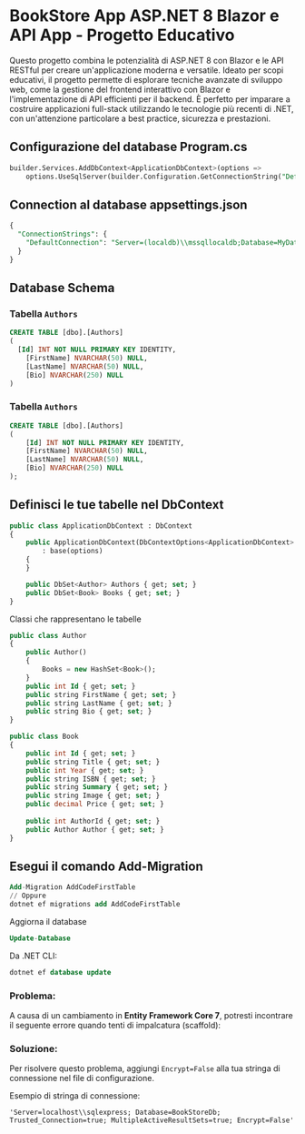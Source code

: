 # BookStore App ASP.NET 8 Blazor e API App - Progetto Educativo

Questo progetto combina le potenzialità di ASP.NET 8 con Blazor e le API RESTful per creare un'applicazione moderna e versatile. Ideato per scopi educativi, il progetto permette di esplorare tecniche avanzate di sviluppo web, come la gestione del frontend interattivo con Blazor e l'implementazione di API efficienti per il backend. È perfetto per imparare a costruire applicazioni full-stack utilizzando le tecnologie più recenti di .NET, con un'attenzione particolare a best practice, sicurezza e prestazioni.

## Configurazione del database Program.cs
```sql
builder.Services.AddDbContext<ApplicationDbContext>(options =>
    options.UseSqlServer(builder.Configuration.GetConnectionString("DefaultConnection")));
```
## Connection al database appsettings.json

```sql
{
  "ConnectionStrings": {
    "DefaultConnection": "Server=(localdb)\\mssqllocaldb;Database=MyDatabase;Trusted_Connection=True;"
  }
}
```

## Database Schema

### Tabella `Authors`
```sql
CREATE TABLE [dbo].[Authors]
(
  [Id] INT NOT NULL PRIMARY KEY IDENTITY, 
    [FirstName] NVARCHAR(50) NULL, 
    [LastName] NVARCHAR(50) NULL, 
    [Bio] NVARCHAR(250) NULL
)
```
### Tabella `Authors`

```sql
CREATE TABLE [dbo].[Authors]
(
    [Id] INT NOT NULL PRIMARY KEY IDENTITY, 
    [FirstName] NVARCHAR(50) NULL, 
    [LastName] NVARCHAR(50) NULL, 
    [Bio] NVARCHAR(250) NULL
);
```

## Definisci le tue tabelle nel DbContext

```sql
public class ApplicationDbContext : DbContext
{
    public ApplicationDbContext(DbContextOptions<ApplicationDbContext> options)
        : base(options)
    {
    }

    public DbSet<Author> Authors { get; set; }
    public DbSet<Book> Books { get; set; }
}

```
Classi che rappresentano le tabelle 

```sql
public class Author
{
    public Author()
    {
    	Books = new HashSet<Book>();
    }
    public int Id { get; set; }
    public string FirstName { get; set; }
    public string LastName { get; set; }
    public string Bio { get; set; }
}

public class Book
{
    public int Id { get; set; }
    public string Title { get; set; }
    public int Year { get; set; }
    public string ISBN { get; set; }
    public string Summary { get; set; }
    public string Image { get; set; }
    public decimal Price { get; set; }
    
    public int AuthorId { get; set; }
    public Author Author { get; set; }
}

```
## Esegui il comando Add-Migration

```sql
Add-Migration AddCodeFirstTable
// Oppure
dotnet ef migrations add AddCodeFirstTable
```

Aggiorna il database
```sql
Update-Database
```
Da .NET CLI:

```sql
dotnet ef database update
```
### Problema:
A causa di un cambiamento in **Entity Framework Core 7**, potresti incontrare il seguente errore quando tenti di impalcatura (scaffold):

### Soluzione:
Per risolvere questo problema, aggiungi `Encrypt=False` alla tua stringa di connessione nel file di configurazione. 

Esempio di stringa di connessione:

```plaintext
'Server=localhost\\sqlexpress; Database=BookStoreDb; Trusted_Connection=true; MultipleActiveResultSets=true; Encrypt=False'
```

```sql
```

```sql
```
